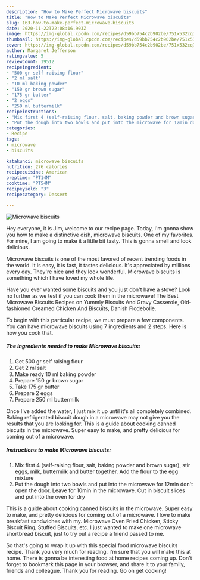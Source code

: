 ```yaml
---
description: "How to Make Perfect Microwave biscuits"
title: "How to Make Perfect Microwave biscuits"
slug: 163-how-to-make-perfect-microwave-biscuits
date: 2020-11-22T22:08:16.903Z
image: https://img-global.cpcdn.com/recipes/d59bb754c2b902be/751x532cq70/microwave-biscuits-recipe-main-photo.jpg
thumbnail: https://img-global.cpcdn.com/recipes/d59bb754c2b902be/751x532cq70/microwave-biscuits-recipe-main-photo.jpg
cover: https://img-global.cpcdn.com/recipes/d59bb754c2b902be/751x532cq70/microwave-biscuits-recipe-main-photo.jpg
author: Margaret Jefferson
ratingvalue: 5
reviewcount: 19512
recipeingredient:
- "500 gr self raising flour"
- "2 ml salt"
- "10 ml baking powder"
- "150 gr brown sugar"
- "175 gr butter"
- "2 eggs"
- "250 ml buttermilk"
recipeinstructions:
- "Mix first 4 (self-raising flour, salt, baking powder and brown sugar), stir eggs, milk, buttermilk and butter together. Add the flour to the egg mixture"
- "Put the dough into two bowls and put into the microwave for 12min don&#39;t open the door. Leave for 10min in the microwave. Cut in biscuit slices and put into the oven for dry"
categories:
- Recipe
tags:
- microwave
- biscuits

katakunci: microwave biscuits 
nutrition: 276 calories
recipecuisine: American
preptime: "PT14M"
cooktime: "PT54M"
recipeyield: "3"
recipecategory: Dessert

---
```



![Microwave biscuits](https://img-global.cpcdn.com/recipes/d59bb754c2b902be/751x532cq70/microwave-biscuits-recipe-main-photo.jpg)

Hey everyone, it is Jim, welcome to our recipe page. Today, I'm gonna show you how to make a distinctive dish, microwave biscuits. One of my favorites. For mine, I am going to make it a little bit tasty. This is gonna smell and look delicious.

Microwave biscuits is one of the most favored of recent trending foods in the world. It is easy, it is fast, it tastes delicious. It's appreciated by millions every day. They're nice and they look wonderful. Microwave biscuits is something which I have loved my whole life.

Have you ever wanted some biscuits and you just don&#39;t have a stove? Look no further as we test if you can cook them in the microwave! The Best Microwave Biscuits Recipes on Yummly Biscuits And Gravy Casserole, Old-fashioned Creamed Chicken And Biscuits, Danish Flodebolle.


To begin with this particular recipe, we must prepare a few components. You can have microwave biscuits using 7 ingredients and 2 steps. Here is how you cook that.

<!--inarticleads1-->

##### The ingredients needed to make Microwave biscuits:

1. Get 500 gr self raising flour
1. Get 2 ml salt
1. Make ready 10 ml baking powder
1. Prepare 150 gr brown sugar
1. Take 175 gr butter
1. Prepare 2 eggs
1. Prepare 250 ml buttermilk


Once I&#39;ve added the water, I just mix it up until it&#39;s all completely combined. Baking refrigerated biscuit dough in a microwave may not give you the results that you are looking for. This is a guide about cooking canned biscuits in the microwave. Super easy to make, and pretty delicious for coming out of a microwave. 

<!--inarticleads2-->

##### Instructions to make Microwave biscuits:

1. Mix first 4 (self-raising flour, salt, baking powder and brown sugar), stir eggs, milk, buttermilk and butter together. Add the flour to the egg mixture
1. Put the dough into two bowls and put into the microwave for 12min don&#39;t open the door. Leave for 10min in the microwave. Cut in biscuit slices and put into the oven for dry


This is a guide about cooking canned biscuits in the microwave. Super easy to make, and pretty delicious for coming out of a microwave. I love to make breakfast sandwiches with my. Microwave Oven Fried Chicken, Sticky Biscuit Ring, Stuffed Biscuits, etc. I just wanted to make one microwave shortbread biscuit, just to try out a recipe a friend passed to me. 

So that's going to wrap it up with this special food microwave biscuits recipe. Thank you very much for reading. I'm sure that you will make this at home. There is gonna be interesting food at home recipes coming up. Don't forget to bookmark this page in your browser, and share it to your family, friends and colleague. Thank you for reading. Go on get cooking!
